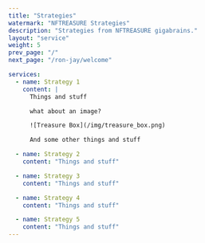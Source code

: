```yaml
---
title: "Strategies"
watermark: "NFTREASURE Strategies"
description: "Strategies from NFTREASURE gigabrains."
layout: "service"
weight: 5
prev_page: "/"
next_page: "/ron-jay/welcome"

services:
  - name: Strategy 1
    content: |
      Things and stuff

      what about an image?

      ![Treasure Box](/img/treasure_box.png)

      And some other things and stuff

  - name: Strategy 2
    content: "Things and stuff"

  - name: Strategy 3
    content: "Things and stuff"

  - name: Strategy 4
    content: "Things and stuff"

  - name: Strategy 5
    content: "Things and stuff"
---
```

